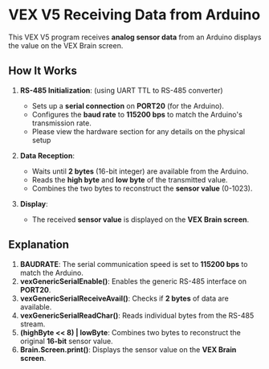 # VEX V5 Receiving Data from Arduino

This VEX V5 program receives **analog sensor data** from an Arduino displays the value on the VEX Brain screen.

## How It Works
1. **RS-485 Initialization**: (using UART TTL to RS-485 converter)
   - Sets up a **serial connection** on **PORT20** (for the Arduino).
   - Configures the **baud rate** to **115200 bps** to match the Arduino's transmission rate.
   - Please view the hardware section for any details on the physical setup

2. **Data Reception**:
   - Waits until **2 bytes** (16-bit integer) are available from the Arduino.
   - Reads the **high byte** and **low byte** of the transmitted value.
   - Combines the two bytes to reconstruct the **sensor value** (0-1023).

3. **Display**:
   - The received **sensor value** is displayed on the **VEX Brain screen**.

## Explanation
1. **BAUDRATE**: The serial communication speed is set to **115200 bps** to match the Arduino.
2. **vexGenericSerialEnable()**: Enables the generic RS-485 interface on **PORT20**.
3. **vexGenericSerialReceiveAvail()**: Checks if **2 bytes** of data are available.
4. **vexGenericSerialReadChar()**: Reads individual bytes from the RS-485 stream.
5. **(highByte << 8) | lowByte**: Combines two bytes to reconstruct the original **16-bit** sensor value.
6. **Brain.Screen.print()**: Displays the sensor value on the **VEX Brain screen**.

